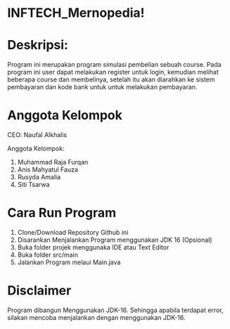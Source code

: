 # INFTECH_Mernopedia!

# Deskripsi: 
Program ini merupakan program simulasi pembelian sebuah course. Pada program ini user dapat melakukan register untuk login, kemudian melihat beberapa course dan membelinya, setelah itu akan diarahkan ke sistem pembayaran dan kode bank untuk untuk melakukan pembayaran.

# Anggota Kelompok
CEO: 
  Naufal Alkhalis
  
Anggota Kelompok:
  1. Muhammad Raja Furqan
  2. Anis Mahyatul Fauza
  3. Rusyda Amalia
  4. Siti Tsarwa

# Cara Run Program
1. Clone/Download Repository Github ini
2. Disarankan Menjalankan Program menggunakan JDK 16 (Opsional)
3. Buka folder projek menggunaka IDE atau Text Editor
4. Buka folder src/main
5. Jalankan Program melaui Main.java

# Disclaimer
Program dibangun Menggunakan JDK-16. Sehingga apabila terdapat error, silakan mencoba menjalankan dengan menggunakan JDK-16.
